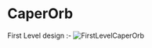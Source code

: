 # CaperOrb

First Level design :-
![FirstLevelCaperOrb](https://user-images.githubusercontent.com/84356050/178349228-e4a54b6c-9ac7-4850-8115-373744beb595.jpg)
